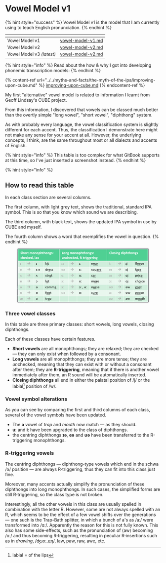 # Vowel Model v1

{% hint style="success" %}
Vowel Model v1 is the model that I am currently using to teach English pronunciation.
{% endhint %}

<table data-view="cards"><thead><tr><th></th><th data-hidden data-type="content-ref"></th></tr></thead><tbody><tr><td>Vowel Model v1</td><td><a href="vowel-model-v1.md">vowel-model-v1.md</a></td></tr><tr><td>Vowel Model v2</td><td><a href="vowel-model-v2.md">vowel-model-v2.md</a></td></tr><tr><td>Vowel Model v3 <em>(latest)</em></td><td><a href="vowel-model-v2.md">vowel-model-v2.md</a></td></tr></tbody></table>

{% hint style="info" %}
Read about the how & why I got into developing phonemic transcription models:
{% endhint %}

{% content-ref url="../../myths-and-facts/the-myth-of-the-ipa/improving-upon-cube.md" %}
[improving-upon-cube.md](../../myths-and-facts/the-myth-of-the-ipa/improving-upon-cube.md)
{% endcontent-ref %}



My first "alternative" vowel model is related to information I learnt from Geoff Lindsay's CUBE project.

From this information, I discovered that vowels can be classed much better than the overtly simple "long vowel", "short vowel", "diphthong" system.

As with probably every language, the vowel classification system is slightly different for each accent. Thus, the classification I demonstrate here might not make any sense for your accent at all. However, the underlying concepts, I think, are the same throughout most or all dialects and accents of English.



{% hint style="info" %}
This table is too complex for what GitBook supports at this time, so I've just inserted a screenshot instead.
{% endhint %}

{% hint style="info" %}
## How to read this table

In each class section are several columns.

The first column, with light grey text, shows the traditional, standard IPA symbol. This is so that you know which sound we are describing.

The third column, with black text, shows the updated IPA symbol in use by CUBE and myself.

The fourth column shows a word that exemplifies the vowel in question.
{% endhint %}

<figure><img src="../../.gitbook/assets/image.png" alt=""><figcaption></figcaption></figure>

### Three vowel classes

In this table are three primary classes: short vowels, long vowels, closing diphthongs.

Each of these classes have certain features.

* **Short vowels** are all monophthongs; they are relaxed; they are checked — they can only exist when followed by a consonant.
* **Long vowels** are all monophthongs; they are more tense; they are _u&#x6E;_&#x63;hecked, meaning that they can exist with or without a consonant after them; they are **R‑triggering**, meaning that if there is another vowel immediately after them, an R sound will be automatically inserted.
* **Closing diphthongs** all end in either the palatal position of /j/ or the labial[^1] position of /w/.

### Vowel symbol alterations

As you can see by comparing the first and third columns of each class, several of the vowel symbols have been updated.

* The **a** vowel of _trap_ and _mouth_ now match — as they should.
* **uː** and **iː** have been upgraded to the class of diphthongs.
* the centring diphthongs **ɪə**, **eə** and **ʊə** have been transferred to the R-triggering monophthongs.

### R‑triggering vowels

The centring diphthongs — diphthong-type vowels which end in the schwa /ə/ position — are always R‑triggering, thus they can fit into this class just fine.&#x20;

Moreover, many accents actually simplify the pronunciation of these diphthongs into long monophthongs. In such cases, the simplified forms are still R‑triggering, so the class type is not broken.&#x20;

Interestingly, all the other vowels in this class are usually spelled in combination with the letter R. However, some are not always spelled with an R, which seems to be the effect of a few vowel shifts over the generations — one such is the Trap-Bath splitter, in which a bunch of a's as /aː/ were transformed into /ɑː/. Apparently the reason for this is not fully known. This also has some side-effects, such as the pronunciation of ⟨aw⟩ becoming /oː/ and thus becoming R‑triggering, resulting in peculiar R‑insertions such as in _drawing_, /ʤɹoː.ɹɪŋ/, law, paw, raw, awe, etc.

[^1]: labial = of the lips

